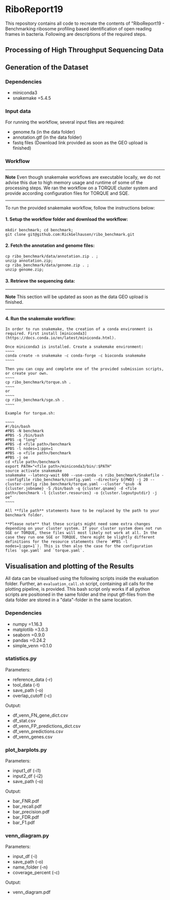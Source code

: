 # RiboReport19
This repository contains all code to recreate the contents of "RiboReport19 - Benchmarking ribosome profiling based identification of open reading frames in bacteria. Following are descriptions of the required steps.

## Processing of High Throughput Sequencing Data

## Generation of the Dataset

### Dependencies
- miniconda3
- snakemake =5.4.5

### Input data
For running the workflow, several input files are required:
- genome.fa (in the data folder)
- annotation.gtf (in the data folder)
- fastq files (Download link provided as soon as the GEO upload is finished)

### Workflow
---
**Note**
Even though snakemake workflows are executable locally, we do not advise this due to high memory usage and runtime of some of the processing steps. We ran the workflow on a TORQUE cluster system and provide according configuration files for TORQUE and SQE.

---


To run the provided snakemake workflow, follow the instructions below:

#### 1. Setup the workflow folder and download the workflow:

   ~~~~
   mkdir benchmark; cd benchmark;
   git clone git@github.com:RickGelhausen/ribo_benchmark.git
   ~~~~

#### 2. Fetch the annotation and genome files:

   ~~~~
   cp ribo_benchmark/data/annotation.zip . ;
   unzip annotation.zip;
   cp ribo_benchmark/data/genome.zip . ;
   unzip genome.zip;
   ~~~~

#### 3. Retrieve the sequencing data:
---
**Note**
This section will be updated as soon as the data GEO upload is finished.

---

#### 4. Run the snakemake workflow:

    In order to run snakemake, the creation of a conda environment is required. First install [miniconda3](https://docs.conda.io/en/latest/miniconda.html).

    Once miniconda3 is installed. Create a snakemake environment:
    ~~~~
    conda create -n snakemake -c conda-forge -c bioconda snakemake
    ~~~~

    Then you can copy and complete one of the provided submission scripts, or create your own.
    ~~~~
    cp ribo_benchmark/torque.sh .
    ~~~~
    or
    ~~~~
    cp ribo_benchmark/sge.sh .
    ~~~~

    Example for torque.sh:

    ~~~~
    #!/bin/bash
    #PBS -N benchmark
    #PBS -S /bin/bash
    #PBS -q "long"
    #PBS -d <file path>/benchmark
    #PBS -l nodes=1:ppn=1
    #PBS -o <file path>/benchmark
    #PBS -j oe
    cd <file path>/benchmark
    export PATH="<file path>/miniconda3/bin/:$PATH"
    source activate snakemake
    snakemake --latency-wait 600 --use-conda -s ribo_benchmark/Snakefile --configfile ribo_benchmark/config.yaml --directory ${PWD} -j 20 --cluster-config ribo_benchmark/torque.yaml --cluster "qsub -N {cluster.jobname} -S /bin/bash -q {cluster.qname} -d <file path>/benchmark -l {cluster.resources} -o {cluster.logoutputdir} -j oe"
    ~~~~

    All **file path** statements have to be replaced by the path to your benchmark folder.

    **Please note** that these scripts might need some extra changes depending on your cluster system. If your cluster system does not run SGE or TORQUE, these files will most likely not work at all. In the case they run one SGE or TORQUE, there might be slightly different definitions for the resource statements (here `#PBS -l nodes=1:ppn=1`). This is then also the case for the configuration files `sge.yaml` and `torque.yaml`.


## Visualisation and plotting of the Results
All data can be visualised using the following scripts inside the evaluation folder. Further, an `evaluation_call.sh` script, containing all calls for the plotting pipeline, is provided. This bash script only works if all python scripts are positioned in the same folder and the input gtf-files from the data folder are stored in a "data"-folder in the same location.

### Dependencies
- numpy =1.16.3
- matplotlib =3.0.3
- seaborn =0.9.0
- pandas =0.24.2
- simple_venn =0.1.0 

### statistics.py

Parameters:
- reference_data (-r)
- tool_data (-t)
- save_path (-o)
- overlap_cutoff (-c)

Output:
- df_venn_FN_gene_dict.csv
- df_stat.csv
- df_venn_FP_predictions_dict.csv
- df_venn_predictions.csv
- df_venn_genes.csv


### plot_barplots.py
Parameters:
- input1_df (-i1)
- input2_df (-i2)
- save_path (-o)

Output:
- bar_FNR.pdf
- bar_recall.pdf
- bar_precision.pdf
- bar_FDR.pdf
- bar_F1.pdf

### venn_diagram.py
Parameters:
- input_df (-i)
- save_path (-o)
- name_folder (-n)
- coverage_percent (-c)

Output:
- venn_diagram.pdf 

